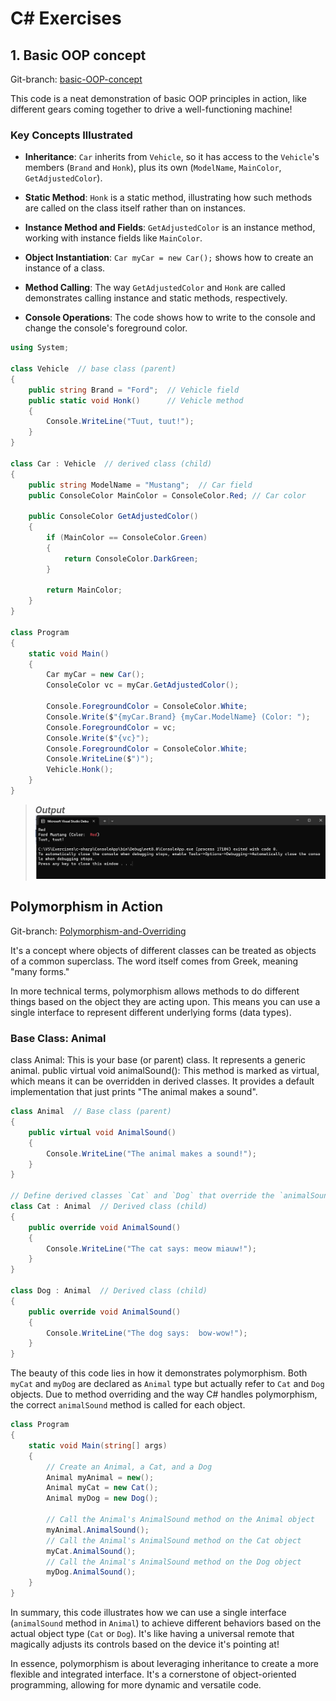 # C# Exercises

## 1. Basic OOP concept

Git-branch: [basic-OOP-concept](https://github.com/AliSafari-IT/Learn-Csharp/tree/basic-OOP-concept)

This code is a neat demonstration of basic OOP principles in action, like different gears coming together to drive a well-functioning machine!

### Key Concepts Illustrated

- **Inheritance**: `Car` inherits from `Vehicle`, so it has access to the `Vehicle`'s members (`Brand` and `Honk`), plus its own (`ModelName`, `MainColor`, `GetAdjustedColor`).

- **Static Method**: `Honk` is a static method, illustrating how such methods are called on the class itself rather than on instances.

- **Instance Method and Fields**: `GetAdjustedColor` is an instance method, working with instance fields like `MainColor`.

- **Object Instantiation**: `Car myCar = new Car();` shows how to create an instance of a class.

- **Method Calling**: The way `GetAdjustedColor` and `Honk` are called demonstrates calling instance and static methods, respectively.

- **Console Operations**: The code shows how to write to the console and change the console's foreground color.

```csharp
using System;

class Vehicle  // base class (parent) 
{
    public string Brand = "Ford";  // Vehicle field
    public static void Honk()      // Vehicle method 
    {
        Console.WriteLine("Tuut, tuut!");
    }
}

class Car : Vehicle  // derived class (child)
{
    public string ModelName = "Mustang";  // Car field
    public ConsoleColor MainColor = ConsoleColor.Red; // Car color

    public ConsoleColor GetAdjustedColor()
    {
        if (MainColor == ConsoleColor.Green)
        {
            return ConsoleColor.DarkGreen;
        }

        return MainColor;
    }
}

class Program
{
    static void Main()
    {
        Car myCar = new Car();
        ConsoleColor vc = myCar.GetAdjustedColor();

        Console.ForegroundColor = ConsoleColor.White;
        Console.Write($"{myCar.Brand} {myCar.ModelName} (Color: ");
        Console.ForegroundColor = vc;
        Console.Write($"{vc}");
        Console.ForegroundColor = ConsoleColor.White;
        Console.WriteLine($")");
        Vehicle.Honk();
    }
}

```

> ***Output***
![ConsoleColor](img/ConsoleColor.png)

## Polymorphism in Action

Git-branch: [Polymorphism-and-Overriding](https://github.com/AliSafari-IT/Learn-Csharp/tree/Polymorphism-and-Overriding)

It's a concept where objects of different classes can be treated as objects of a common superclass. The word itself comes from Greek, meaning "many forms."

In more technical terms, polymorphism allows methods to do different things based on the object they are acting upon. This means you can use a single interface to represent different underlying forms (data types).

### Base Class: Animal

class Animal: This is your base (or parent) class. It represents a generic animal.
public virtual void animalSound(): This method is marked as virtual, which means it can be overridden in derived classes. It provides a default implementation that just prints "The animal makes a sound".

``` csharp
class Animal  // Base class (parent) 
{
    public virtual void AnimalSound()
    {
        Console.WriteLine("The animal makes a sound!");
    }
}

// Define derived classes `Cat` and `Dog` that override the `animalSound()` method.
class Cat : Animal  // Derived class (child) 
{
    public override void AnimalSound()
    {
        Console.WriteLine("The cat says: meow miauw!");
    }
}

class Dog : Animal  // Derived class (child) 
{
    public override void AnimalSound()
    {
        Console.WriteLine("The dog says:  bow-wow!");
    }
}

```

The beauty of this code lies in how it demonstrates polymorphism. Both `myCat` and `myDog` are declared as `Animal` type but actually refer to `Cat` and `Dog` objects. Due to method overriding and the way C# handles polymorphism, the correct `animalSound` method is called for each object.

```csharp
class Program
{
    static void Main(string[] args)
    {
        // Create an Animal, a Cat, and a Dog
        Animal myAnimal = new();  
        Animal myCat = new Cat();  
        Animal myDog = new Dog(); 

        // Call the Animal's AnimalSound method on the Animal object
        myAnimal.AnimalSound();
        // Call the Animal's AnimalSound method on the Cat object
        myCat.AnimalSound();
        // Call the Animal's AnimalSound method on the Dog object
        myDog.AnimalSound();
    }
}
```

In summary, this code illustrates how we can use a single interface (`animalSound` method in `Animal`) to achieve different behaviors based on the actual object type (`Cat` or `Dog`). It's like having a universal remote that magically adjusts its controls based on the device it's pointing at!

In essence, polymorphism is about leveraging inheritance to create a more flexible and integrated interface. It's a cornerstone of object-oriented programming, allowing for more dynamic and versatile code.
